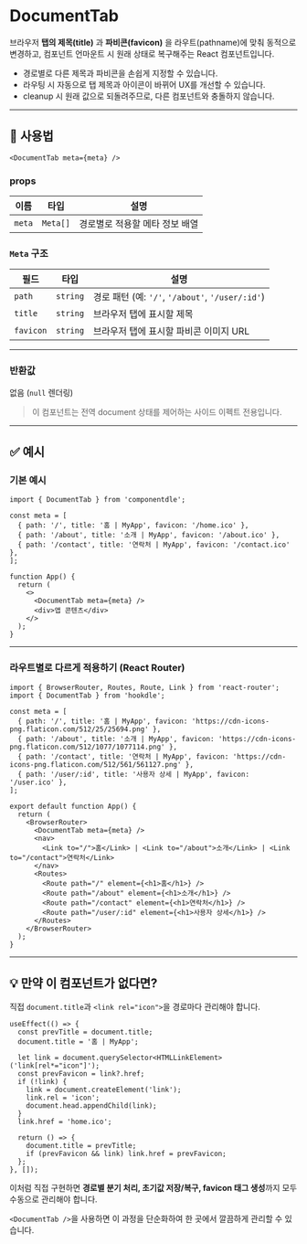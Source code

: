 # DocumentTab

브라우저 **탭의 제목(title)** 과 **파비콘(favicon)** 을 라우트(pathname)에 맞춰 동적으로 변경하고, 컴포넌트 언마운트 시 원래 상태로 복구해주는 React 컴포넌트입니다.

- 경로별로 다른 제목과 파비콘을 손쉽게 지정할 수 있습니다.
- 라우팅 시 자동으로 탭 제목과 아이콘이 바뀌어 UX를 개선할 수 있습니다.
- cleanup 시 원래 값으로 되돌려주므로, 다른 컴포넌트와 충돌하지 않습니다.

---

## 🔗 사용법

```tsx
<DocumentTab meta={meta} />
```

### props

| 이름   | 타입     | 설명                           |
| ------ | -------- | ------------------------------ |
| `meta` | `Meta[]` | 경로별로 적용할 메타 정보 배열 |

### `Meta` 구조

| 필드      | 타입     | 설명                                             |
| --------- | -------- | ------------------------------------------------ |
| `path`    | `string` | 경로 패턴 (예: `'/'`, `'/about'`, `'/user/:id'`) |
| `title`   | `string` | 브라우저 탭에 표시할 제목                        |
| `favicon` | `string` | 브라우저 탭에 표시할 파비콘 이미지 URL           |

---

### 반환값

없음 (`null` 렌더링)

> 이 컴포넌트는 전역 document 상태를 제어하는 사이드 이펙트 전용입니다.

---

## ✅ 예시

### 기본 예시

```tsx
import { DocumentTab } from 'componentdle';

const meta = [
  { path: '/', title: '홈 | MyApp', favicon: '/home.ico' },
  { path: '/about', title: '소개 | MyApp', favicon: '/about.ico' },
  { path: '/contact', title: '연락처 | MyApp', favicon: '/contact.ico' },
];

function App() {
  return (
    <>
      <DocumentTab meta={meta} />
      <div>앱 콘텐츠</div>
    </>
  );
}
```

---

### 라우트별로 다르게 적용하기 (React Router)

```tsx
import { BrowserRouter, Routes, Route, Link } from 'react-router';
import { DocumentTab } from 'hookdle';

const meta = [
  { path: '/', title: '홈 | MyApp', favicon: 'https://cdn-icons-png.flaticon.com/512/25/25694.png' },
  { path: '/about', title: '소개 | MyApp', favicon: 'https://cdn-icons-png.flaticon.com/512/1077/1077114.png' },
  { path: '/contact', title: '연락처 | MyApp', favicon: 'https://cdn-icons-png.flaticon.com/512/561/561127.png' },
  { path: '/user/:id', title: '사용자 상세 | MyApp', favicon: '/user.ico' },
];

export default function App() {
  return (
    <BrowserRouter>
      <DocumentTab meta={meta} />
      <nav>
        <Link to="/">홈</Link> | <Link to="/about">소개</Link> | <Link to="/contact">연락처</Link>
      </nav>
      <Routes>
        <Route path="/" element={<h1>홈</h1>} />
        <Route path="/about" element={<h1>소개</h1>} />
        <Route path="/contact" element={<h1>연락처</h1>} />
        <Route path="/user/:id" element={<h1>사용자 상세</h1>} />
      </Routes>
    </BrowserRouter>
  );
}
```

---

## 💡 만약 이 컴포넌트가 없다면?

직접 `document.title`과 `<link rel="icon">`을 경로마다 관리해야 합니다.

```tsx
useEffect(() => {
  const prevTitle = document.title;
  document.title = '홈 | MyApp';

  let link = document.querySelector<HTMLLinkElement>('link[rel*="icon"]');
  const prevFavicon = link?.href;
  if (!link) {
    link = document.createElement('link');
    link.rel = 'icon';
    document.head.appendChild(link);
  }
  link.href = 'home.ico';

  return () => {
    document.title = prevTitle;
    if (prevFavicon && link) link.href = prevFavicon;
  };
}, []);
```

이처럼 직접 구현하면 **경로별 분기 처리, 초기값 저장/복구, favicon 태그 생성**까지 모두 수동으로 관리해야 합니다.

`<DocumentTab />`을 사용하면 이 과정을 단순화하여 한 곳에서 깔끔하게 관리할 수 있습니다.
